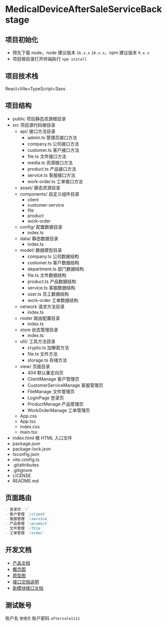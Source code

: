 # MedicalDeviceAfterSaleServiceBackstage

## 项目初始化

- 预先下载 node，node 建议版本 `16.x.x` `18.x.x`，npm 建议版本 `9.x.x`
- 项目根目录打开终端执行 `npm install`

## 项目技术栈

React+Vite+TypeScript+Sass

## 项目结构

- public 项目静态资源根目录
- src 项目源代码根目录
  - api/ 接口方法目录
    - admin.ts 管理员接口方法
    - company.ts 公司接口方法
    - customer.ts 客户接口方法
    - file.ts 文件接口方法
    - media.ts 资源接口方法
    - product.ts 产品接口方法
    - service.ts 客服接口方法
    - work-order.ts 工单接口方法
  - asset/ 静态资源目录
  - components/ 自定义组件目录
    - client
    - customer-service
    - file
    - product
    - work-order
  - config/ 配置数据目录
    - index.ts
  - data/ 静态数据目录
    - index.ts
  - model/ 数据模型目录
    - company.ts 公司数据结构
    - customer.ts 客户数据结构
    - department.ts 部门数据结构
    - file.ts 文件数据结构
    - product.ts 产品数据结构
    - service.ts 客服数据结构
    - user.ts 员工数据结构
    - work-order 工单数据结构
  - network 请求方法目录
    - index.ts
  - router 路由配置目录
    - index.ts
  - store 状态管理目录
    - index.ts
  - util/ 工具方法目录
    - crypto.ts 加解密方法
    - file.ts 文件方法
    - storage.ts 存储方法
  - view/ 页面目录
    - 404 默认重定向页
    - ClientManage 客户管理页
    - CustomerServiceManage 客服管理页
    - FileManage 文件管理页
    - LoginPage 登录页
    - ProductManage 产品管理页
    - WorkOrderManage 工单管理页
  - App.css
  - App.tsx
  - index.css
  - main.tsx
- index.html 根 HTML 入口文件
- package.json
- package-lock.json
- tsconfig.json
- vite.config.ts
- .gitattributes
- .gitignore
- LICENSE
- README.md

## 页面路由

```markdown
- 登录页 `/`
- 客户管理 `/client`
- 客服管理 `/service`
- 产品管理 `/product`
- 文件管理 `/file`
- 工单管理 `/order`
```

## 开发文档

- [产品文档](https://wizzstudio.feishu.cn/docx/doxcn3OPMHR2E2UbeU8PWE0EjFh)
- [概念图](https://modao.cc/app/uojxAUBurl46enoCEJNZy)
- [原型图](https://www.figma.com/file/AexzIo733ORZWnnNYJNRVo/%E5%AE%A2%E6%9C%8D%E5%B7%A5%E5%8D%95%E7%B3%BB%E7%BB%9F)
- [接口文档说明](https://wizzstudio.feishu.cn/docx/QYondktQKoDH2vx6n0BcEedCnVh)
- [新模块接口文档](https://www.apifox.cn/apidoc/shared-b274c37a-1f50-414f-97d8-b5ec3975541c?pwd=aftersale1111)

## 测试账号

账户名 `管理员`
账户密码 `aftersale1111`
